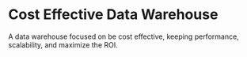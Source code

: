 # Cost Effective Data Warehouse

A data warehouse focused on be cost effective, keeping performance, scalability, and maximize the ROI.
